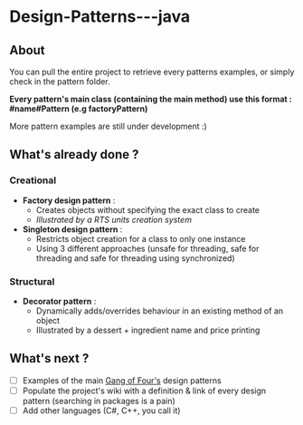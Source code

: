# Design-Patterns---java 

## About

You can pull the entire project to retrieve every patterns examples, or simply check in the pattern folder. 

**Every pattern's main class (containing the main method) use this format : #name#Pattern (e.g factoryPattern)**

More pattern examples are still under development :)

## What's already done ?

### Creational

- **Factory design pattern** : 
  - Creates objects without specifying the exact class to create
  - *Illustrated by a RTS units creation system*
- **Singleton design pattern** : 
  - Restricts object creation for a class to only one instance
  - Using 3 different approaches (unsafe for threading, safe for threading and safe for threading using synchronized)

### Structural

- **Decorator pattern** : 
  - Dynamically adds/overrides behaviour in an existing method of an object
  - Illustrated by a dessert + ingredient name and price printing

## What's next ?

- [ ] Examples of the main [Gang of Four's](https://en.wikipedia.org/wiki/Design_Patterns) design patterns
- [ ] Populate the project's wiki with a definition & link of every design pattern (searching in packages is a pain)
- [ ] Add other languages (C#, C++, you call it)

